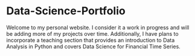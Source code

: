 # Data-Science-Portfolio
Welcome to my personal website. I consider it a work in progress and will be adding more of my projects over time. Additionally, I have plans to incorporate a teaching section that provides an introduction to Data Analysis in Python and covers Data Science for Financial Time Series.
